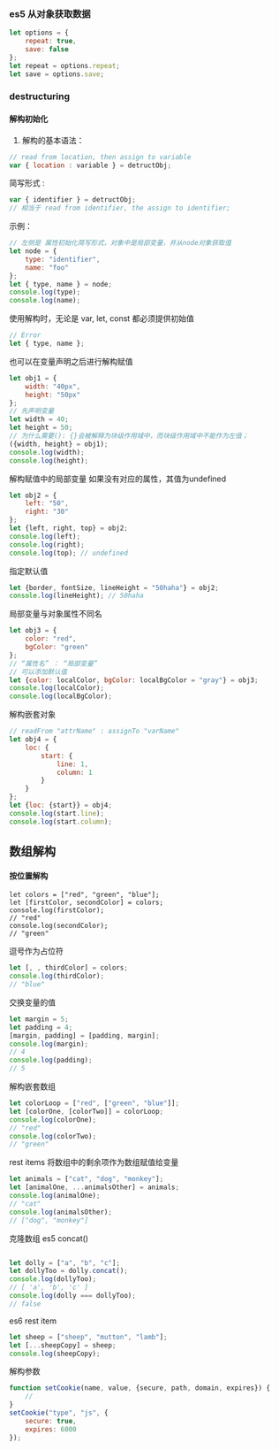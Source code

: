 
### es5 从对象获取数据
```javascript
let options = {
    repeat: true,
    save: false
};
let repeat = options.repeat;
let save = options.save;
```

### destructuring

#### 解构初始化
1. 解构的基本语法： 
```javascript
// read from location, then assign to variable
var { location : variable } = detructObj;
```
简写形式 :
```javascript
var { identifier } = detructObj;
// 相当于 read from identifier, the assign to identifier;
```
示例： 
```javascript
// 左侧是 属性初始化简写形式，对象中是局部变量，并从node对象获取值
let node = {
    type: "identifier",
    name: "foo"
};
let { type, name } = node;
console.log(type);
console.log(name);
```
使用解构时，无论是 var, let, const 都必须提供初始值
```javascript
// Error
let { type, name };
```
也可以在变量声明之后进行解构赋值
```javascript
let obj1 = {
    width: "40px",
    height: "50px"
};
// 先声明变量
let width = 40;
let height = 50;
// 为什么需要(): {}会被解释为块级作用域中，而块级作用域中不能作为左值；
({width, height} = obj1);
console.log(width);
console.log(height);
```

解构赋值中的局部变量 如果没有对应的属性，其值为undefined
```javascript
let obj2 = {
    left: "50",
    right: "30"
};
let {left, right, top} = obj2;
console.log(left);
console.log(right);
console.log(top); // undefined
```

指定默认值
```javascript
let {border, fontSize, lineHeight = "50haha"} = obj2;
console.log(lineHeight); // 50haha
```
局部变量与对象属性不同名
```javascript
let obj3 = {
    color: "red",
    bgColor: "green"
};
// “属性名” ： “局部变量”
// 可以添加默认值
let {color: localColor, bgColor: localBgColor = "gray"} = obj3;
console.log(localColor);
console.log(localBgColor);
```

解构嵌套对象
```javascript
// readFrom "attrName" : assignTo "varName"
let obj4 = {
    loc: {
        start: {
            line: 1,
            column: 1
        }
    }
};
let {loc: {start}} = obj4;
console.log(start.line);
console.log(start.column);
```

## 数组解构
#### 按位置解构

```
let colors = ["red", "green", "blue"];
let [firstColor, secondColor] = colors;
console.log(firstColor);
// "red"
console.log(secondColor);
// "green"
```
逗号作为占位符
```javascript
let [, , thirdColor] = colors;
console.log(thirdColor);
// "blue"

```

交换变量的值
```javascript
let margin = 5;
let padding = 4;
[margin, padding] = [padding, margin];
console.log(margin);
// 4
console.log(padding);
// 5
```
解构嵌套数组
```javascript
let colorLoop = ["red", ["green", "blue"]];
let [colorOne, [colorTwo]] = colorLoop;
console.log(colorOne);
// "red"
console.log(colorTwo);
// "green"

```
rest items
将数组中的剩余项作为数组赋值给变量
```javascript
let animals = ["cat", "dog", "monkey"];
let [animalOne, ...animalsOther] = animals;
console.log(animalOne);
// "cat"
console.log(animalsOther);
// ["dog", "monkey"]

```
克隆数组
es5 concat()
```javascript

let dolly = ["a", "b", "c"];
let dollyToo = dolly.concat();
console.log(dollyToo);
// [ 'a', 'b', 'c' ]
console.log(dolly === dollyToo);
// false

```
es6 rest item
```javascript
let sheep = ["sheep", "mutton", "lamb"];
let [...sheepCopy] = sheep;
console.log(sheepCopy);

```
解构参数
```javascript
function setCookie(name, value, {secure, path, domain, expires}) {
    //
}
setCookie("type", "js", {
    secure: true,
    expires: 6000
});

```



